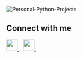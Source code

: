 ![Personal-Python-Projects](https://socialify.git.ci/KrishGaur1354/Personal-Python-Projects/image?font=KoHo&language=1&name=1&owner=1&pattern=Floating%20Cogs&theme=Dark)

## Connect with me
  <a href="https://twitter.com/ThatOneKrish">
    <img width="30px" src="https://www.vectorlogo.zone/logos/twitter/twitter-official.svg" />
  </a>&ensp;
   <a href="https://www.instagram.com/ThatOneKrish/">
    <img width="30px" src="https://www.vectorlogo.zone/logos/instagram/instagram-icon.svg" />
  </a>&ensp;
